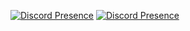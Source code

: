 [![Discord Presence](https://lanyard.cnrad.dev/api/799053465757286452?borderRadius=5px&idleMessage=chilling%20on%20discord)](https://discord.com/users/799053465757286452)
[![Discord Presence](https://lanyard.cnrad.dev/api/799053465757286452?borderRadius=5px&idleMessage=chilling%20on%20discord&bg=a)](https://discord.com/users/799053465757286452)
